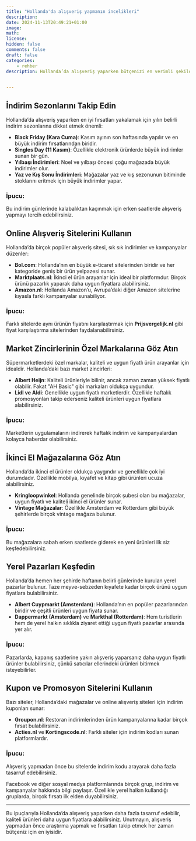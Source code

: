 ```yaml
---
title: "Hollanda'da alışveriş yapmanın incelikleri"
description: 
date: 2024-11-13T20:49:21+01:00
image: 
math: 
license: 
hidden: false
comments: false
draft: false
categories:
    - rehber
description: Hollanda’da alışveriş yaparken bütçenizi en verimli şekilde kullanmak ve uygun fiyatlı ürünler bulmak mümkün. Bu rehberde, Hollanda'da alışveriş yaparken paranızın karşılığını en iyi şekilde almanızı sağlayacak ipuçlarına yer verdik. Hem fiziksel mağazalarda hem de çevrimiçi platformlarda en ucuza nasıl ürün bulabileceğinizi keşfedin.

 
---
```





<!--more-->


##  **İndirim Sezonlarını Takip Edin**

Hollanda’da alışveriş yaparken en iyi fırsatları yakalamak için yılın belirli indirim sezonlarına dikkat etmek önemli:
- **Black Friday (Kara Cuma)**: Kasım ayının son haftasında yapılır ve en büyük indirim fırsatlarından biridir.
- **Singles Day (11 Kasım)**: Özellikle elektronik ürünlerde büyük indirimler sunan bir gün.
- **Yılbaşı İndirimleri**: Noel ve yılbaşı öncesi çoğu mağazada büyük indirimler olur.
- **Yaz ve Kış Sonu İndirimleri**: Mağazalar yaz ve kış sezonunun bitiminde stoklarını eritmek için büyük indirimler yapar.

### İpucu:
Bu indirim günlerinde kalabalıktan kaçınmak için erken saatlerde alışveriş yapmayı tercih edebilirsiniz.

##  **Online Alışveriş Sitelerini Kullanın**

Hollanda’da birçok popüler alışveriş sitesi, sık sık indirimler ve kampanyalar düzenler:
- **Bol.com**: Hollanda’nın en büyük e-ticaret sitelerinden biridir ve her kategoride geniş bir ürün yelpazesi sunar.
- **Marktplaats.nl**: İkinci el ürün arayanlar için ideal bir platformdur. Birçok ürünü pazarlık yaparak daha uygun fiyatlara alabilirsiniz.
- **Amazon.nl**: Hollanda Amazon’u, Avrupa’daki diğer Amazon sitelerine kıyasla farklı kampanyalar sunabiliyor.

### İpucu:
Farklı sitelerde aynı ürünün fiyatını karşılaştırmak için **Prijsvergelijk.nl** gibi fiyat karşılaştırma sitelerinden faydalanabilirsiniz.

## **Market Zincirlerinin Özel Markalarına Göz Atın**

Süpermarketlerdeki özel markalar, kaliteli ve uygun fiyatlı ürün arayanlar için idealdir. Hollanda’daki bazı market zincirleri:
- **Albert Heijn**: Kaliteli ürünleriyle bilinir, ancak zaman zaman yüksek fiyatlı olabilir. Fakat "AH Basic" gibi markaları oldukça uygundur.
- **Lidl ve Aldi**: Genellikle uygun fiyatlı marketlerdir. Özellikle haftalık promosyonları takip ederseniz kaliteli ürünleri uygun fiyatlara alabilirsiniz.

### İpucu:
Marketlerin uygulamalarını indirerek haftalık indirim ve kampanyalardan kolayca haberdar olabilirsiniz.

##  **İkinci El Mağazalarına Göz Atın**

Hollanda’da ikinci el ürünler oldukça yaygındır ve genellikle çok iyi durumdadır. Özellikle mobilya, kıyafet ve kitap gibi ürünleri ucuza alabilirsiniz.
- **Kringloopwinkel**: Hollanda genelinde birçok şubesi olan bu mağazalar, uygun fiyatlı ve kaliteli ikinci el ürünler sunar.
- **Vintage Mağazalar**: Özellikle Amsterdam ve Rotterdam gibi büyük şehirlerde birçok vintage mağaza bulunur.

### İpucu:
Bu mağazalara sabah erken saatlerde giderek en yeni ürünleri ilk siz keşfedebilirsiniz.

##  **Yerel Pazarları Keşfedin**

Hollanda’da hemen her şehirde haftanın belirli günlerinde kurulan yerel pazarlar bulunur. Taze meyve-sebzeden kıyafete kadar birçok ürünü uygun fiyatlara bulabilirsiniz.
- **Albert Cuypmarkt (Amsterdam)**: Hollanda’nın en popüler pazarlarından biridir ve çeşitli ürünleri uygun fiyata sunar.
- **Dappermarkt (Amsterdam)** ve **Markthal (Rotterdam)**: Hem turistlerin hem de yerel halkın sıklıkla ziyaret ettiği uygun fiyatlı pazarlar arasında yer alır.

### İpucu:
Pazarlarda, kapanış saatlerine yakın alışveriş yaparsanız daha uygun fiyatlı ürünler bulabilirsiniz, çünkü satıcılar ellerindeki ürünleri bitirmek isteyebilirler.

##  **Kupon ve Promosyon Sitelerini Kullanın**

Bazı siteler, Hollanda’daki mağazalar ve online alışveriş siteleri için indirim kuponları sunar:
- **Groupon.nl**: Restoran indirimlerinden ürün kampanyalarına kadar birçok fırsat bulabilirsiniz.
- **Acties.nl** ve **Kortingscode.nl**: Farklı siteler için indirim kodları sunan platformlardır.

### İpucu:
Alışveriş yapmadan önce bu sitelerde indirim kodu arayarak daha fazla tasarruf edebilirsiniz.


Facebook ve diğer sosyal medya platformlarında birçok grup, indirim ve kampanyalar hakkında bilgi paylaşır. Özellikle yerel halkın kullandığı gruplarda, birçok fırsatı ilk elden duyabilirsiniz.

---

Bu ipuçlarıyla Hollanda’da alışveriş yaparken daha fazla tasarruf edebilir, kaliteli ürünleri daha uygun fiyatlara alabilirsiniz. Unutmayın, alışveriş yapmadan önce araştırma yapmak ve fırsatları takip etmek her zaman bütçeniz için en iyisidir.
